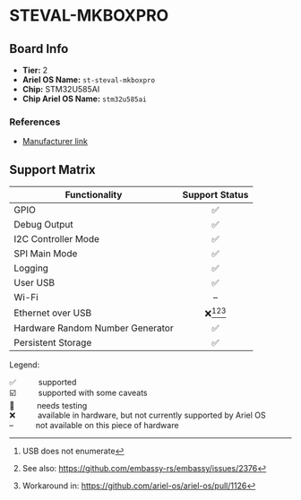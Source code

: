 # STEVAL-MKBOXPRO

## Board Info

- **Tier:** 2
- **Ariel OS Name:** `st-steval-mkboxpro`
- **Chip:** STM32U585AI
- **Chip Ariel OS Name:** `stm32u585ai`

### References

- [Manufacturer link](https://web.archive.org/web/20250507145935/https://www.st.com/en/evaluation-tools/steval-mkboxpro.html)

## Support Matrix

|Functionality|Support Status|
|---|:---:|
|GPIO|<span title="supported">✅</span>|
|Debug Output|<span title="supported">✅</span>|
|I2C Controller Mode|<span title="supported">✅</span>|
|SPI Main Mode|<span title="supported">✅</span>|
|Logging|<span title="supported">✅</span>|
|User USB|<span title="supported">✅</span>|
|Wi-Fi|<span title="not available on this piece of hardware">–</span>|
|Ethernet over USB|<span title="available in hardware, but not currently supported by Ariel OS">❌</span>[^USB does not enumerate][^See also: https://github.com/embassy-rs/embassy/issues/2376][^Workaround in: https://github.com/ariel-os/ariel-os/pull/1126]|
|Hardware Random Number Generator|<span title="supported">✅</span>|
|Persistent Storage|<span title="supported">✅</span>|

<p>Legend:</p>

<dl>
  <div>
    <dt>✅</dt><dd>supported</dd>
  </div>
  <div>
    <dt>☑️</dt><dd>supported with some caveats</dd>
  </div>
  <div>
    <dt>🚦</dt><dd>needs testing</dd>
  </div>
  <div>
    <dt>❌</dt><dd>available in hardware, but not currently supported by Ariel OS</dd>
  </div>
  <div>
    <dt>–</dt><dd>not available on this piece of hardware</dd>
  </div>
</dl>
<style>
dt, dd {
  display: inline;
}
</style>


[^USB does not enumerate]: USB does not enumerate
[^See also: https://github.com/embassy-rs/embassy/issues/2376]: See also: https://github.com/embassy-rs/embassy/issues/2376
[^Workaround in: https://github.com/ariel-os/ariel-os/pull/1126]: Workaround in: https://github.com/ariel-os/ariel-os/pull/1126